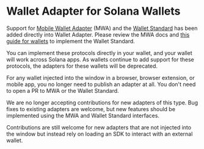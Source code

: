 # Wallet Adapter for Solana Wallets

Support for [Mobile Wallet Adapter](https://github.com/solana-mobile/mobile-wallet-adapter) (MWA) and the [Wallet Standard](https://github.com/wallet-standard/wallet-standard) has been added directly into Wallet Adapter.  Please review the MWA docs and [this guide for wallets](https://github.com/fractalwagmi/wallet-standard/blob/master/WALLET.md) to implement the Wallet Standard.

You can implement these protocols directly in your wallet, and your wallet will work across Solana apps. As wallets continue to add support for these protocols, the adapters for these wallets will be deprecated.

For any wallet injected into the window in a browser, browser extension, or mobile app, you no longer need to publish an adapter at all. You don't need to open a PR to MWA or the Wallet Standard.

We are no longer accepting contributions for new adapters of this type. Bug fixes to existing adapters are welcome, but new features should be implemented using the MWA and Wallet Standard interfaces.

Contributions are still welcome for new adapters that are not injected into the window but instead rely on loading an SDK to interact with an external wallet.


